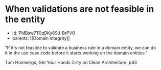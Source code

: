 # When validations are not feasible in the entity
* id: PMBsw7T0qDKy89J-BrPVO
* parents: [[Domain Integrity]]

"If it's not feasible to validate a business rule in a domain entity, we can do it in the use case code before it starts working on the domain entities."

Tom Hombergs, Get Your Hands Dirty on Clean Architecture, p43